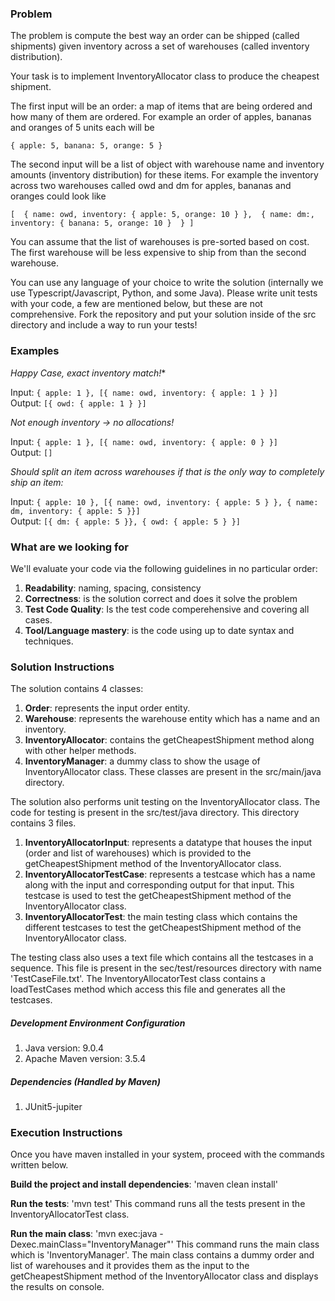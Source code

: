 

### Problem

The problem is compute the best way an order can be shipped (called shipments) given inventory across a set of warehouses (called inventory distribution). 

Your task is to implement InventoryAllocator class to produce the cheapest shipment.

The first input will be an order: a map of items that are being ordered and how many of them are ordered. For example an order of apples, bananas and oranges of 5 units each will be 

`{ apple: 5, banana: 5, orange: 5 }`

The second input will be a list of object with warehouse name and inventory amounts (inventory distribution) for these items. For example the inventory across two warehouses called owd and dm for apples, bananas and oranges could look like

`[ 
    {
    	name: owd,
    	inventory: { apple: 5, orange: 10 }
    }, 
    {
    	name: dm:,
    	inventory: { banana: 5, orange: 10 } 
    }
]`

You can assume that the list of warehouses is pre-sorted based on cost. The first warehouse will be less expensive to ship from than the second warehouse. 

You can use any language of your choice to write the solution (internally we use Typescript/Javascript, Python, and some Java). Please write unit tests with your code, a few are mentioned below, but these are not comprehensive. Fork the repository and put your solution inside of the src directory and include a way to run your tests!

### Examples

*Happy Case, exact inventory match!**

Input: `{ apple: 1 }, [{ name: owd, inventory: { apple: 1 } }]`  
Output: `[{ owd: { apple: 1 } }]`

*Not enough inventory -> no allocations!*

Input: `{ apple: 1 }, [{ name: owd, inventory: { apple: 0 } }]`  
Output: `[]`

*Should split an item across warehouses if that is the only way to completely ship an item:*

Input: `{ apple: 10 }, [{ name: owd, inventory: { apple: 5 } }, { name: dm, inventory: { apple: 5 }}]`  
Output: `[{ dm: { apple: 5 }}, { owd: { apple: 5 } }]`

### What are we looking for

We'll evaluate your code via the following guidelines in no particular order:

1. **Readability**: naming, spacing, consistency
2. **Correctness**: is the solution correct and does it solve the problem
1. **Test Code Quality**: Is the test code comperehensive and covering all cases.
1. **Tool/Language mastery**: is the code using up to date syntax and techniques. 

### Solution Instructions

The solution contains 4 classes:
1. **Order**: represents the input order entity.
2. **Warehouse**: represents the warehouse entity which has a name and an inventory.
3. **InventoryAllocator**: contains the getCheapestShipment method along with other helper methods.
4. **InventoryManager**: a dummy class to show the usage of InventoryAllocator class.
These classes are present in the src/main/java directory.

The solution also performs unit testing on the InventoryAllocator class. The code for testing is present in the src/test/java directory. This directory contains 3 files.
1. **InventoryAllocatorInput**: represents a datatype that houses the input (order and list of warehouses) which is provided to the getCheapestShipment method of the InventoryAllocator class.
2. **InventoryAllocatorTestCase**: represents a testcase which has a name along with the input and corresponding output for that input. This testcase is used to test the getCheapestShipment method of the InventoryAllocator class.
3. **InventoryAllocatorTest**: the main testing class which contains the different testcases to test the getCheapestShipment method of the InventoryAllocator class.

The testing class also uses a text file which contains all the testcases in a sequence. This file is present in the sec/test/resources directory with name 'TestCaseFile.txt'. The InventoryAllocatorTest class contains a loadTestCases method which access this file and generates all the testcases.


##### Development Environment Configuration
1. Java version: 9.0.4
2. Apache Maven version: 3.5.4

##### Dependencies (Handled by Maven)
1. JUnit5-jupiter

### Execution Instructions

Once you have maven installed in your system, proceed with the commands written below.

**Build the project and install dependencies**: 'maven clean install'

**Run the tests**: 'mvn test'
This command runs all the tests present in the InventoryAllocatorTest class.

**Run the main class**: 'mvn exec:java -Dexec.mainClass="InventoryManager"'
This command runs the main class which is 'InventoryManager'. The main class contains a dummy order and list of warehouses and it provides them as the input to the getCheapestShipment method of the InventoryAllocator class and displays the results on console.



